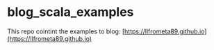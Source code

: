 # blog_scala_examples
This repo cointint the examples to blog: [https://llfrometa89.github.io](https://llfrometa89.github.io)

